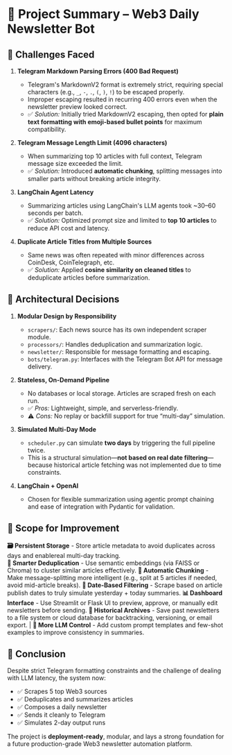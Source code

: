 # 📘 Project Summary – Web3 Daily Newsletter Bot

## 🧩 Challenges Faced
1. **Telegram Markdown Parsing Errors (400 Bad Request)**  
   - Telegram's MarkdownV2 format is extremely strict, requiring special characters (e.g., `_`, `-`, `.`, `(`, `)`, `!`) to be escaped properly.
   - Improper escaping resulted in recurring 400 errors even when the newsletter preview looked correct.
   - ✅ *Solution:* Initially tried MarkdownV2 escaping, then opted for **plain text formatting with emoji-based bullet points** for maximum compatibility.

2. **Telegram Message Length Limit (4096 characters)**  
   - When summarizing top 10 articles with full context, Telegram message size exceeded the limit.
   - ✅ *Solution:* Introduced **automatic chunking**, splitting messages into smaller parts without breaking article integrity.

3. **LangChain Agent Latency**  
   - Summarizing articles using LangChain's LLM agents took ~30–60 seconds per batch.
   - ✅ *Solution:* Optimized prompt size and limited to **top 10 articles** to reduce API cost and latency.

4. **Duplicate Article Titles from Multiple Sources**  
   - Same news was often repeated with minor differences across CoinDesk, CoinTelegraph, etc.
   - ✅ *Solution:* Applied **cosine similarity on cleaned titles** to deduplicate articles before summarization.


## 🧱 Architectural Decisions
1. **Modular Design by Responsibility**
   - `scrapers/`: Each news source has its own independent scraper module.
   - `processors/`: Handles deduplication and summarization logic.
   - `newsletter/`: Responsible for message formatting and escaping.
   - `bots/telegram.py`: Interfaces with the Telegram Bot API for message delivery.

2. **Stateless, On-Demand Pipeline**
   - No databases or local storage. Articles are scraped fresh on each run.
   - ✅ *Pros:* Lightweight, simple, and serverless-friendly.
   - ⚠️ *Cons:* No replay or backfill support for true “multi-day” simulation.

3. **Simulated Multi-Day Mode**
   - `scheduler.py` can simulate **two days** by triggering the full pipeline twice.
   - This is a structural simulation—**not based on real date filtering**—because historical article fetching was not implemented due to time constraints.

4. **LangChain + OpenAI**
   - Chosen for flexible summarization using agentic prompt chaining and ease of integration with Pydantic for validation.


## 🔭 Scope for Improvement
**🗃️ Persistent Storage** - Store article metadata to avoid duplicates across days and enablereal multi-day  tracking.                                                                               
**🧠 Smarter Deduplication** - Use semantic embeddings (via FAISS or Chroma) to cluster similar articles effectively.
**📨 Automatic Chunking** - Make message-splitting more intelligent (e.g., split at 5 articles if needed, avoid mid-article breaks).
**📅 Date-Based Filtering** - Scrape based on article publish dates to truly simulate yesterday + today summaries.
**📊 Dashboard Interface** - Use Streamlit or Flask UI to preview, approve, or manually edit newsletters before sending. 
**📂 Historical Archives** - Save past newsletters to a file system or cloud database for backtracking, versioning, or email export. |
**🧪 More LLM Control** - Add custom prompt templates and few-shot examples to improve consistency in summaries. 


## 📌 Conclusion
Despite strict Telegram formatting constraints and the challenge of dealing with LLM latency, the system now:
- ✅ Scrapes 5 top Web3 sources  
- ✅ Deduplicates and summarizes articles  
- ✅ Composes a daily newsletter  
- ✅ Sends it cleanly to Telegram  
- ✅ Simulates 2-day output runs  

The project is **deployment-ready**, modular, and lays a strong foundation for a future production-grade Web3 newsletter automation platform.

